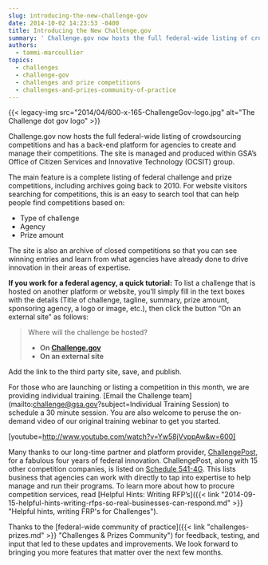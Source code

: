 ```yaml
---
slug: introducing-the-new-challenge-gov
date: 2014-10-02 14:23:53 -0400
title: Introducing the New Challenge.gov
summary: ' Challenge.gov now hosts the full federal-wide listing of crowdsourcing competitions and has a back-end platform for agencies to create and manage their competitions. The site is managed and produced within GSA&#8217;s Office of Citizen Services and Innovative Technology (OCSIT) group. The main feature is a complete'
authors:
  - tammi-marcoullier
topics:
  - challenges
  - challenge-gov
  - challenges and prize competitions
  - challenges-and-prizes-community-of-practice
---
```


{{< legacy-img src="2014/04/600-x-165-ChallengeGov-logo.jpg" alt="The Challenge dot gov logo" >}}

Challenge.gov now hosts the full federal-wide listing of crowdsourcing competitions and has a back-end platform for agencies to create and manage their competitions. The site is managed and produced within GSA&#8217;s Office of Citizen Services and Innovative Technology (OCSIT) group.

The main feature is a complete listing of federal challenge and prize competitions, including archives going back to 2010. For website visitors searching for competitions, this is an easy to search tool that can help people find competitions based on:

  * Type of challenge
  * Agency
  * Prize amount

The site is also an archive of closed competitions so that you can see winning entries and learn from what agencies have already done to drive innovation in their areas of expertise.

**If you work for a federal agency, a quick tutorial:** To list a challenge that is hosted on another platform or website, you’ll simply fill in the text boxes with the details (Title of challenge, tagline, summary, prize amount, sponsoring agency, a logo or image, etc.), then click the button “On an external site” as follows:

> Where will the challenge be hosted?
> 
>   * **On [Challenge.gov](https://www.challenge.gov/list/)**
>   * **On an external site**

Add the link to the third party site, save, and publish.

For those who are launching or listing a competition in this month, we are providing individual training. [Email the Challenge team](mailto:challenge@gsa.gov?subject=Individual Training Session) to schedule a 30 minute session. You are also welcome to peruse the on-demand video of our original training webinar to get you started.

[youtube=http://www.youtube.com/watch?v=Yw58jVvppAw&w=600]
  
Many thanks to our long-time partner and platform provider, [ChallengePost](http://www.challengepost.com "ChallengePost.com"), for a fabulous four years of federal innovation. ChallengePost, along with 15 other competition companies, is listed on [Schedule 541-4G](http://www.gsaelibrary.gsa.gov/ElibMain/sinDetails.do?scheduleNumber=541&specialItemNumber=541+4G&executeQuery=YES). This lists business that agencies can work with directly to tap into expertise to help manage and run their programs. To learn more about how to procure competition services, read [Helpful Hints: Writing RFP&#8217;s]({{< link "2014-09-15-helpful-hints-writing-rfps-so-real-businesses-can-respond.md" >}} "Helpful hints, writing FRP's for Challenges").

Thanks to the [federal-wide community of practice]({{< link "challenges-prizes.md" >}} "Challenges & Prizes Community") for feedback, testing, and input that led to these updates and improvements. We look forward to bringing you more features that matter over the next few months.